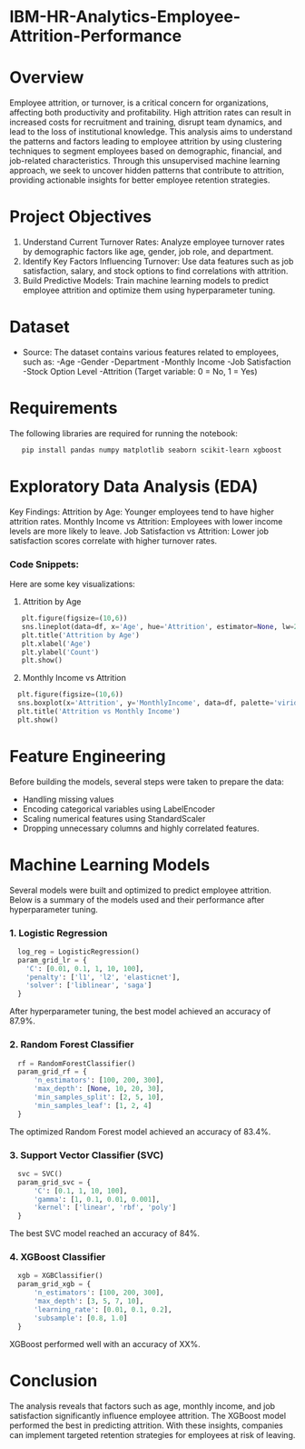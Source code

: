 # IBM-HR-Analytics-Employee-Attrition-Performance

# Overview

Employee attrition, or turnover, is a critical concern for organizations, affecting both productivity and profitability. High attrition rates can result in increased costs for recruitment and training, disrupt team dynamics, and lead to the loss of institutional knowledge. This analysis aims to understand the patterns and factors leading to employee attrition by using clustering techniques to segment employees based on demographic, financial, and job-related characteristics. Through this unsupervised machine learning approach, we seek to uncover hidden patterns that contribute to attrition, providing actionable insights for better employee retention strategies.

# Project Objectives
1. Understand Current Turnover Rates: Analyze employee turnover rates by demographic factors like age, gender, job role, and department.
2. Identify Key Factors Influencing Turnover: Use data features such as job satisfaction, salary, and stock options to find correlations with attrition.
3. Build Predictive Models: Train machine learning models to predict employee attrition and optimize them using hyperparameter tuning.

# Dataset
- Source: The dataset contains various features related to employees, such as:
  -Age
  -Gender
  -Department
  -Monthly Income
  -Job Satisfaction
  -Stock Option Level
  -Attrition (Target variable: 0 = No, 1 = Yes)

# Requirements
The following libraries are required for running the notebook:
```bash
   pip install pandas numpy matplotlib seaborn scikit-learn xgboost
```
# Exploratory Data Analysis (EDA)
Key Findings:
Attrition by Age: Younger employees tend to have higher attrition rates.
Monthly Income vs Attrition: Employees with lower income levels are more likely to leave.
Job Satisfaction vs Attrition: Lower job satisfaction scores correlate with higher turnover rates.

### Code Snippets:
Here are some key visualizations:

1. Attrition by Age
```python
   plt.figure(figsize=(10,6))
   sns.lineplot(data=df, x='Age', hue='Attrition', estimator=None, lw=2)
   plt.title('Attrition by Age')
   plt.xlabel('Age')
   plt.ylabel('Count')
   plt.show()
```
2. Monthly Income vs Attrition
```python
  plt.figure(figsize=(10,6))
  sns.boxplot(x='Attrition', y='MonthlyIncome', data=df, palette='viridis')
  plt.title('Attrition vs Monthly Income')
  plt.show()
```

# Feature Engineering
Before building the models, several steps were taken to prepare the data:

- Handling missing values
- Encoding categorical variables using LabelEncoder
- Scaling numerical features using StandardScaler
- Dropping unnecessary columns and highly correlated features.

# Machine Learning Models
Several models were built and optimized to predict employee attrition. Below is a summary of the models used and their performance after hyperparameter tuning.

### 1. Logistic Regression
```python
  log_reg = LogisticRegression()
  param_grid_lr = {
    'C': [0.01, 0.1, 1, 10, 100],
    'penalty': ['l1', 'l2', 'elasticnet'],
    'solver': ['liblinear', 'saga']
  }
```
After hyperparameter tuning, the best model achieved an accuracy of 87.9%.

### 2. Random Forest Classifier
```python
  rf = RandomForestClassifier()
  param_grid_rf = {
      'n_estimators': [100, 200, 300],
      'max_depth': [None, 10, 20, 30],
      'min_samples_split': [2, 5, 10],
      'min_samples_leaf': [1, 2, 4]
  }
```
The optimized Random Forest model achieved an accuracy of 83.4%.

### 3. Support Vector Classifier (SVC)

```python
  svc = SVC()
  param_grid_svc = {
      'C': [0.1, 1, 10, 100],
      'gamma': [1, 0.1, 0.01, 0.001],
      'kernel': ['linear', 'rbf', 'poly']
  }
```
The best SVC model reached an accuracy of 84%.

### 4. XGBoost Classifier

```python
  xgb = XGBClassifier()
  param_grid_xgb = {
      'n_estimators': [100, 200, 300],
      'max_depth': [3, 5, 7, 10],
      'learning_rate': [0.01, 0.1, 0.2],
      'subsample': [0.8, 1.0]
  }
```
XGBoost performed well with an accuracy of XX%.

# Conclusion
The analysis reveals that factors such as age, monthly income, and job satisfaction significantly influence employee attrition. The XGBoost model performed the best in predicting attrition. With these insights, companies can implement targeted retention strategies for employees at risk of leaving.
